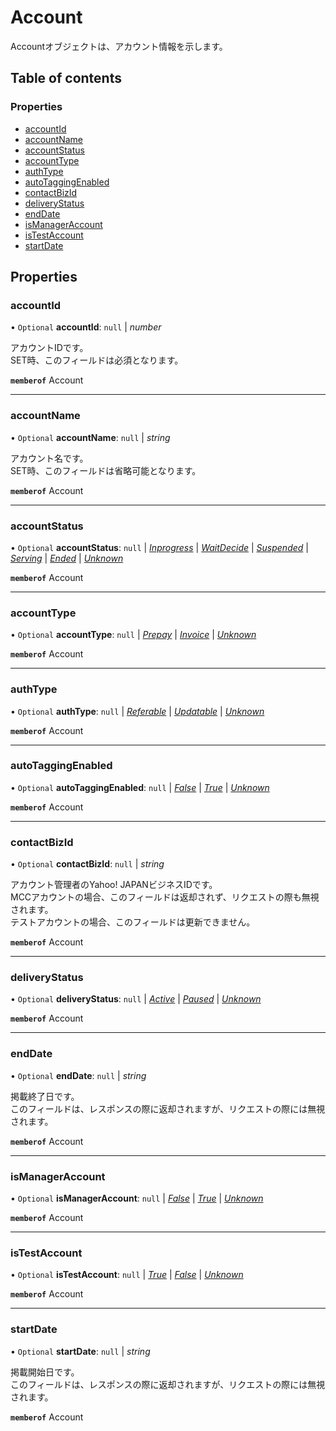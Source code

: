 # Account


<div lang=\"ja\">Accountオブジェクトは、アカウント情報を示します。<br> </div> 

## Table of contents

### Properties

- [accountId](account.md#accountid)
- [accountName](account.md#accountname)
- [accountStatus](account.md#accountstatus)
- [accountType](account.md#accounttype)
- [authType](account.md#authtype)
- [autoTaggingEnabled](account.md#autotaggingenabled)
- [contactBizId](account.md#contactbizid)
- [deliveryStatus](account.md#deliverystatus)
- [endDate](account.md#enddate)
- [isManagerAccount](account.md#ismanageraccount)
- [isTestAccount](account.md#istestaccount)
- [startDate](account.md#startdate)

## Properties

### accountId

• `Optional` **accountId**: ``null`` \| *number*

<div lang=\"ja\"> アカウントIDです。<br> SET時、このフィールドは必須となります。 </div> 

**`memberof`** Account

___

### accountName

• `Optional` **accountName**: ``null`` \| *string*

<div lang=\"ja\"> アカウント名です。<br> SET時、このフィールドは省略可能となります。 </div> 

**`memberof`** Account

___

### accountStatus

• `Optional` **accountStatus**: ``null`` \| [*Inprogress*](./enums/accountservicestatus.md#inprogress) \| [*WaitDecide*](./enums/accountservicestatus.md#waitdecide) \| [*Suspended*](./enums/accountservicestatus.md#suspended) \| [*Serving*](./enums/accountservicestatus.md#serving) \| [*Ended*](./enums/accountservicestatus.md#ended) \| [*Unknown*](./enums/accountservicestatus.md#unknown)

**`memberof`** Account

___

### accountType

• `Optional` **accountType**: ``null`` \| [*Prepay*](./enums/accountservicetype.md#prepay) \| [*Invoice*](./enums/accountservicetype.md#invoice) \| [*Unknown*](./enums/accountservicetype.md#unknown)

**`memberof`** Account

___

### authType

• `Optional` **authType**: ``null`` \| [*Referable*](./enums/accountserviceauthtype.md#referable) \| [*Updatable*](./enums/accountserviceauthtype.md#updatable) \| [*Unknown*](./enums/accountserviceauthtype.md#unknown)

**`memberof`** Account

___

### autoTaggingEnabled

• `Optional` **autoTaggingEnabled**: ``null`` \| [*False*](./enums/accountserviceautotaggingenabled.md#false) \| [*True*](./enums/accountserviceautotaggingenabled.md#true) \| [*Unknown*](./enums/accountserviceautotaggingenabled.md#unknown)

**`memberof`** Account

___

### contactBizId

• `Optional` **contactBizId**: ``null`` \| *string*

<div lang=\"ja\">アカウント管理者のYahoo! JAPANビジネスIDです。<br> MCCアカウントの場合、このフィールドは返却されず、リクエストの際も無視されます。<br> テストアカウントの場合、このフィールドは更新できません。</div> 

**`memberof`** Account

___

### deliveryStatus

• `Optional` **deliveryStatus**: ``null`` \| [*Active*](./enums/accountservicedeliverystatus.md#active) \| [*Paused*](./enums/accountservicedeliverystatus.md#paused) \| [*Unknown*](./enums/accountservicedeliverystatus.md#unknown)

**`memberof`** Account

___

### endDate

• `Optional` **endDate**: ``null`` \| *string*

<div lang=\"ja\"> 掲載終了日です。<br> このフィールドは、レスポンスの際に返却されますが、リクエストの際には無視されます。 </div> 

**`memberof`** Account

___

### isManagerAccount

• `Optional` **isManagerAccount**: ``null`` \| [*False*](./enums/accountserviceismanageraccount.md#false) \| [*True*](./enums/accountserviceismanageraccount.md#true) \| [*Unknown*](./enums/accountserviceismanageraccount.md#unknown)

**`memberof`** Account

___

### isTestAccount

• `Optional` **isTestAccount**: ``null`` \| [*True*](./enums/accountserviceistestaccount.md#true) \| [*False*](./enums/accountserviceistestaccount.md#false) \| [*Unknown*](./enums/accountserviceistestaccount.md#unknown)

**`memberof`** Account

___

### startDate

• `Optional` **startDate**: ``null`` \| *string*

<div lang=\"ja\"> 掲載開始日です。<br> このフィールドは、レスポンスの際に返却されますが、リクエストの際には無視されます。 </div> 

**`memberof`** Account
